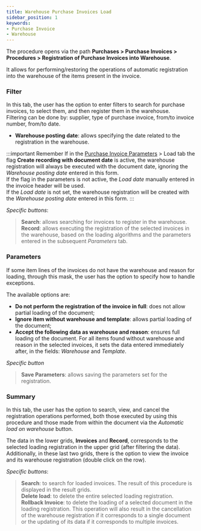 ```yaml
---
title: Warehouse Purchase Invoices Load
sidebar_position: 1
keywords:
- Purchase Invoice 
- Warehouse 
---
```


The procedure opens via the path **Purchases > Purchase Invoices > Procedures > Registration of Purchase Invoices into Warehouse**.

It allows for performing/restoring the operations of automatic registration into the warehouse of the items present in the invoice.

### Filter

In this tab, the user has the option to enter filters to search for purchase invoices, to select them, and then register them in the warehouse.   
Filtering can be done by: supplier, type of purchase invoice, from/to invoice number, from/to date.

- **Warehouse posting date**: allows specifying the date related to the registration in the warehouse.

:::important Remember 
If in the [Purchase Invoice Parameters](/docs/configurations/parameters/purchase/purchase-invoices-parameters) > Load tab the flag **Create recording with document date** is active, the warehouse registration will always be executed with the document date, ignoring the *Warehouse posting date* entered in this form.    
If the flag in the parameters is not active, the *Load date* manually entered in the invoice header will be used.   
If the *Load date* is not set, the warehouse registration will be created with the *Warehouse posting date* entered in this form.
:::

*Specific buttons*:

> **Search**: allows searching for invoices to register in the warehouse.  
> **Record**: allows executing the registration of the selected invoices in the warehouse, based on the loading algorithms and the parameters entered in the subsequent *Parameters* tab.

### Parameters

If some item lines of the invoices do not have the warehouse and reason for loading, through this mask, the user has the option to specify how to handle exceptions.

The available options are:

- **Do not perform the registration of the invoice in full**: does not allow partial loading of the document;
- **Ignore item without warehouse and template**: allows partial loading of the document; 
- **Accept the following data as warehouse and reason**: ensures full loading of the document. For all items found without warehouse and reason in the selected invoices, it sets the data entered immediately after, in the fields: *Warehouse* and *Template*.

*Specific button*

> **Save Parameters**: allows saving the parameters set for the registration.

### Summary

In this tab, the user has the option to search, view, and cancel the registration operations performed, both those executed by using this procedure and those made from within the document via the *Automatic load on warehouse* button.

The data in the lower grids, **Invoices** and **Record**, corresponds to the selected loading registration in the upper grid (after filtering the data). Additionally, in these last two grids, there is the option to view the invoice and its warehouse registration (double click on the row).

*Specific buttons*:
> **Search**: to search for loaded invoices. The result of this procedure is displayed in the result grids.  
> **Delete load**: to delete the entire selected loading registration.  
> **Rollback Invoice**: to delete the loading of a selected document in the loading registration. This operation will also result in the cancellation of the warehouse registration if it corresponds to a single document or the updating of its data if it corresponds to multiple invoices.